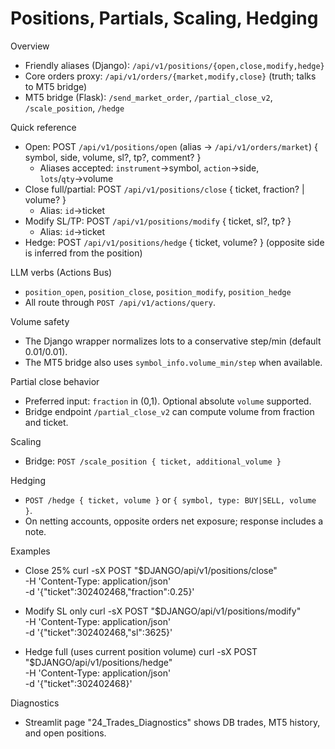 Positions, Partials, Scaling, Hedging
=====================================

Overview
- Friendly aliases (Django): `/api/v1/positions/{open,close,modify,hedge}`
- Core orders proxy: `/api/v1/orders/{market,modify,close}` (truth; talks to MT5 bridge)
- MT5 bridge (Flask): `/send_market_order`, `/partial_close_v2`, `/scale_position`, `/hedge`

Quick reference
- Open: POST `/api/v1/positions/open` (alias → `/api/v1/orders/market`)
  { symbol, side, volume, sl?, tp?, comment? }
  - Aliases accepted: `instrument`→symbol, `action`→side, `lots`/`qty`→volume
- Close full/partial: POST `/api/v1/positions/close`
  { ticket, fraction? | volume? }
  - Alias: `id`→ticket
- Modify SL/TP: POST `/api/v1/positions/modify`
  { ticket, sl?, tp? }
  - Alias: `id`→ticket
- Hedge: POST `/api/v1/positions/hedge`
  { ticket, volume? }  (opposite side is inferred from the position)

LLM verbs (Actions Bus)
- `position_open`, `position_close`, `position_modify`, `position_hedge`
- All route through `POST /api/v1/actions/query`.

Volume safety
- The Django wrapper normalizes lots to a conservative step/min (default 0.01/0.01).
- The MT5 bridge also uses `symbol_info.volume_min/step` when available.

Partial close behavior
- Preferred input: `fraction` in (0,1). Optional absolute `volume` supported.
- Bridge endpoint `/partial_close_v2` can compute volume from fraction and ticket.

Scaling
- Bridge: `POST /scale_position { ticket, additional_volume }`

Hedging
- `POST /hedge { ticket, volume }` or `{ symbol, type: BUY|SELL, volume }`.
- On netting accounts, opposite orders net exposure; response includes a note.

Examples
- Close 25%
  curl -sX POST "$DJANGO/api/v1/positions/close" \
    -H 'Content-Type: application/json' \
    -d '{"ticket":302402468,"fraction":0.25}'

- Modify SL only
  curl -sX POST "$DJANGO/api/v1/positions/modify" \
    -H 'Content-Type: application/json' \
    -d '{"ticket":302402468,"sl":3625}'

- Hedge full (uses current position volume)
  curl -sX POST "$DJANGO/api/v1/positions/hedge" \
    -H 'Content-Type: application/json' \
    -d '{"ticket":302402468}'

Diagnostics
- Streamlit page "24_Trades_Diagnostics" shows DB trades, MT5 history, and open positions.

